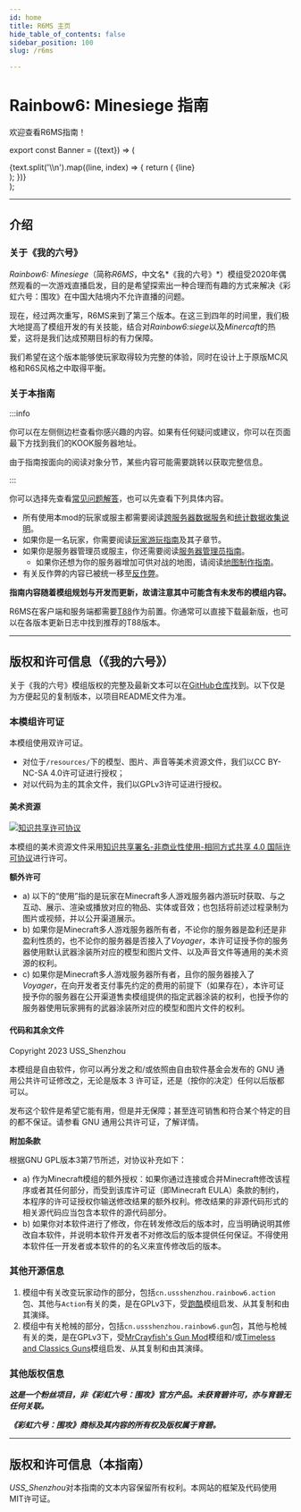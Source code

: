 ```yaml
---
id: home
title: R6MS 主页
hide_table_of_contents: false
sidebar_position: 100
slug: /r6ms

---
```


# Rainbow6: Minesiege 指南


欢迎查看R6MS指南！

export const Banner = ({text}) => (
  <div style={{
    backgroundColor: 'transparent',
    border: '3px solid #3399ff',
    borderRadius: '12px',
    padding: '22px',
    textAlign: 'center',
    color: '#3399ff',
    fontWeight: 'bold',
    fontSize: '32px',
  }}>
          {text.split('\\n').map((line, index) => {
        return (
          <React.Fragment key={index}>
            {line}
            <br />
          </React.Fragment>
        );
      })}
  </div>
);

<Banner text="准备好在TeaCon 2024中游玩预览版本，\n并获得L85A2 TeaCon2024独特涂装！" /><p></p>

---

## 介绍

### 关于《我的六号》

*Rainbow6: Minesiege*（简称*R6MS*，中文名*《我的六号》*）模组受2020年偶然观看的一次游戏直播启发，目的是希望探索出一种合理而有趣的方式来解决《彩虹六号：围攻》在中国大陆境内不允许直播的问题。

现在，经过两次重写，R6MS来到了第三个版本。在这三到四年的时间里，我们极大地提高了模组开发的有关技能，结合对*Rainbow6:siege*以及*Minercaft*的热爱，这将是我们达成预期目标的有力保障。

我们希望在这个版本能够使玩家取得较为完整的体验，同时在设计上于原版MC风格和R6S风格之中取得平衡。

### 关于本指南

:::info

你可以在左侧侧边栏查看你感兴趣的内容。如果有任何疑问或建议，你可以在页面最下方找到我们的KOOK服务器地址。

由于指南按面向的阅读对象分节，某些内容可能需要跳转以获取完整信息。

:::

你可以选择先查看[常见问题解答](r6ms/faq)，也可以先查看下列具体内容。

- 所有使用本mod的玩家或服主都需要阅读[跨服务器数据服务](r6ms/cross_server)和[统计数据收集说明](r6ms/data_collect)。
- 如果你是一名玩家，你需要阅读[玩家游玩指南](r6ms/player)及其子章节。
- 如果你是服务器管理员或服主，你还需要阅读[服务器管理员指南](r6ms/op)。
    - 如果你还想为你的服务器增加可供对战的地图，请阅读[地图制作指南](r6ms/map)。
- 有关反作弊的内容已被统一移至[反作弊](r6ms/anti_cheat)。

**指南内容随着模组规划与开发而更新，故请注意其中可能含有未发布的模组内容。**

R6MS在客户端和服务端都需要[T88](https://www.curseforge.com/minecraft/mc-mods/t88)作为前置。你通常可以直接下载最新版，也可以在各版本更新日志中找到推荐的T88版本。

---

## 版权和许可信息（《我的六号》）

关于《我的六号》模组版权的完整及最新文本可以在[GitHub仓库](https://github.com/USS-Shenzhou/MC-R6mod)找到。以下仅是为方便起见的复制版本，以项目README文件为准。

### 本模组许可证

本模组使用双许可证。

- 对位于`/resources/`下的模型、图片、声音等美术资源文件，我们以CC BY-NC-SA 4.0许可证进行授权；
- 对以代码为主的其余文件，我们以GPLv3许可证进行授权。

#### 美术资源

[![知识共享许可协议](https://camo.githubusercontent.com/f05d4039b67688cfdf339d2a445ad686a60551f9891734c418f7096184de5fac/68747470733a2f2f692e6372656174697665636f6d6d6f6e732e6f72672f6c2f62792d6e632d73612f342e302f38387833312e706e67)](http://creativecommons.org/licenses/by-nc-sa/4.0/)

本模组的美术资源文件采用[知识共享署名-非商业性使用-相同方式共享 4.0 国际许可协议](http://creativecommons.org/licenses/by-nc-sa/4.0/)进行许可。

**额外许可**

- a) 以下的“使用”指的是玩家在Minecraft多人游戏服务器内游玩时获取、与之互动、展示、渲染或播放对应的物品、实体或音效；也包括将前述过程录制为图片或视频，并以公开渠道展示。
- b) 如果你是Minecraft多人游戏服务器所有者，不论你的服务器是盈利还是非盈利性质的，也不论你的服务器是否接入了*Voyager*，本许可证授予你的服务器使用默认武器涂装所对应的模型和图片文件、以及声音文件等通用的美术资源的权利。
- c) 如果你是Minecraft多人游戏服务器所有者，且你的服务器接入了*Voyager*，在向开发者支付事先约定的费用的前提下（如果存在），本许可证授予你的服务器在公开渠道售卖模组提供的指定武器涂装的权利，也授予你的服务器使用玩家拥有的武器涂装所对应的模型和图片文件的权利。

#### 代码和其余文件

Copyright 2023 USS_Shenzhou

本模组是自由软件，你可以再分发之和/或依照由自由软件基金会发布的 GNU 通用公共许可证修改之，无论是版本 3 许可证，还是（按你的决定）任何以后版都可以。

发布这个软件是希望它能有用，但是并无保障；甚至连可销售和符合某个特定的目的都不保证。请参看 GNU 通用公共许可证，了解详情。

**附加条款**

根据GNU GPL版本3第7节所述，对协议补充如下：

- a) 作为Minecraft模组的额外授权：如果你通过连接或合并Minecraft修改该程序或者其任何部分，而受到该库许可证（即Minecraft EULA）条款的制约，本程序的许可证授权你输送修改结果的额外权利。修改结果的非源代码形式的相关源代码应当包含本软件的源代码部分。
- b) 如果你对本软件进行了修改，你在转发修改后的版本时，应当明确说明其修改自本软件，并说明本软件开发者不对修改后的版本提供任何保证。不得使用本软件任一开发者或本软件的的名义来宣传修改后的版本。

### 其他开源信息

1. 模组中有关改变玩家动作的部分，包括`cn.ussshenzhou.rainbow6.action`包、其他与`Action`有关的类，是在GPLv3下，受[跑酷](https://github.com/alRex-U/ParCool)模组启发、从其复制和由其演绎。
2. 模组中有关枪械的部分，包括`cn.ussshenzhou.rainbow6.gun`包，其他与枪械有关的类，是在GPLv3下，受[MrCrayfish's Gun Mod](https://github.com/MrCrayfish/MrCrayfishGunMod)模组和/或[Timeless and Classics Guns](https://github.com/ClumsyAlien/TimelessandClassics_Reforged)模组启发、从其复制和由其演绎。

### 其他版权信息

***这是一个粉丝项目，非《彩虹六号：围攻》官方产品。未获育碧许可，亦与育碧无任何关联。***

***《彩虹六号：围攻》商标及其内容的所有权及版权属于育碧。***

---

## 版权和许可信息（本指南）

*USS_Shenzhou*对本指南的文本内容保留所有权利。本网站的框架及代码使用MIT许可证。